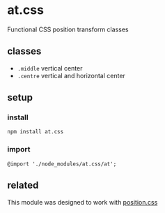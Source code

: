 # at.css
Functional CSS position transform classes

## classes

- `.middle` vertical center
- `.centre` vertical and horizontal center

## setup

### install

```
npm install at.css
```

### import

```
@import './node_modules/at.css/at';
```

## related

This module was designed to work with [position.css](https://github.com/ryanve/position.css)
